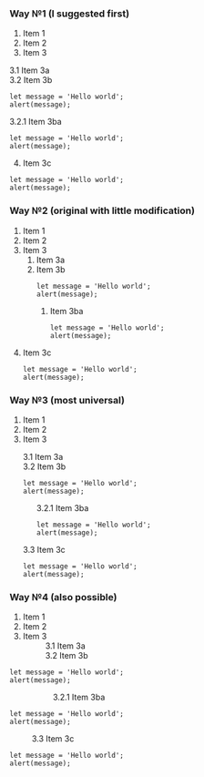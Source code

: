 ### Way №1 (I suggested first)

1. Item 1  
2. Item 2  
3. Item 3  

3.1 Item 3a  
3.2 Item 3b  
```
let message = 'Hello world';
alert(message);
```
3.2.1 Item 3ba  
```
let message = 'Hello world';
alert(message);
```
4. Item 3c  
```
let message = 'Hello world';
alert(message);
```

### Way №2 (original with little modification)

1. Item 1  
2. Item 2  
3. Item 3  
    1. Item 3a  
    2. Item 3b  
        ```
        let message = 'Hello world';
        alert(message);
        ```
        1. Item 3ba  
            ```
            let message = 'Hello world';
            alert(message);
            ```
4. Item 3c  
    ```
    let message = 'Hello world';
    alert(message);
    ```

### Way №3 (most universal)

1. Item 1
2. Item 2  
3. Item 3
<ul>
3.1 Item 3a <br>
3.2 Item 3b <br>
<pre><code>let message = 'Hello world';
alert(message);</code></pre>
<ul>
3.2.1 Item 3ba <br>
<pre><code>let message = 'Hello world';
alert(message);</code></pre>
</ul>
3.3 Item 3c <br>   
<pre><code>let message = 'Hello world';
alert(message);</code></pre>
</ul>

### Way №4 (also possible)

1. Item 1  
2. Item 2  
3. Item 3  
$\hspace{1cm}$ 3.1 Item 3a  
$\hspace{1cm}$ 3.2 Item 3b  
```
let message = 'Hello world';
alert(message);
```  
$\hspace{2cm}$ 3.2.1 Item 3ba  
```
let message = 'Hello world';
alert(message);
```
$\hspace{1cm}$ 3.3 Item 3c     
```
let message = 'Hello world';
alert(message);
```


